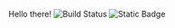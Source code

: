 Hello there!
![Build Status](https://img.shields.io/github/workflow/status/username/repo-name/build)
<img alt="Static Badge" src="https://img.shields.io/badge/:badgeContent">

